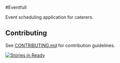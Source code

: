 #Eventfull

Event scheduling application for caterers.

## Contributing

See [CONTRIBUTING.md](CONTRIBUTING.md) for contribution guidelines.


[![Stories in Ready](https://badge.waffle.io/Eventfull/Eventfull.svg?label=In%20Progress&title=In%20Progress)](http://waffle.io/Eventfull/Eventfull)